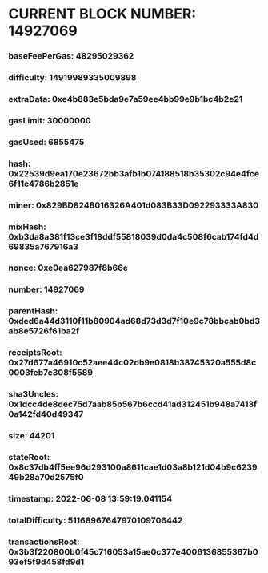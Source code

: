# CURRENT BLOCK NUMBER: 14927069

### baseFeePerGas: 48295029362
### difficulty: 14919989335009898
### extraData: 0xe4b883e5bda9e7a59ee4bb99e9b1bc4b2e21
### gasLimit: 30000000
### gasUsed: 6855475
### hash: 0x22539d9ea170e23672bb3afb1b074188518b35302c94e4fce6f11c4786b2851e
### miner: 0x829BD824B016326A401d083B33D092293333A830
### mixHash: 0xb3da8a381f13ce3f18ddf55818039d0da4c508f6cab174fd4d69835a767916a3
### nonce: 0xe0ea627987f8b66e
### number: 14927069
### parentHash: 0xded6a44d3110f11b80904ad68d73d3d7f10e9c78bbcab0bd3ab8e5726f61ba2f
### receiptsRoot: 0x27d677a46910c52aee44c02db9e0818b38745320a555d8c0003feb7e308f5589
### sha3Uncles: 0x1dcc4de8dec75d7aab85b567b6ccd41ad312451b948a7413f0a142fd40d49347
### size: 44201
### stateRoot: 0x8c37db4ff5ee96d293100a8611cae1d03a8b121d04b9c623949b28a70d2575f0
### timestamp: 2022-06-08 13:59:19.041154
### totalDifficulty: 51168967647970109706442
### transactionsRoot: 0x3b3f220800b0f45c716053a15ae0c377e4006136855367b093ef5f9d458fd9d1
